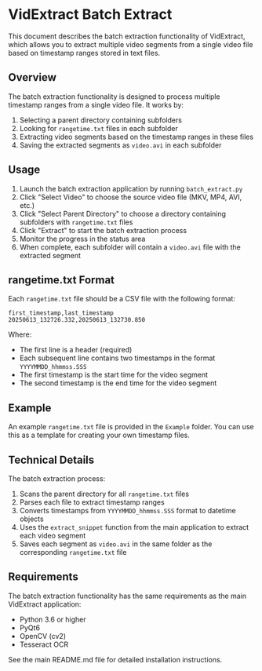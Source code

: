 # VidExtract Batch Extract

This document describes the batch extraction functionality of VidExtract, which allows you to extract multiple video segments from a single video file based on timestamp ranges stored in text files.

## Overview

The batch extraction functionality is designed to process multiple timestamp ranges from a single video file. It works by:

1. Selecting a parent directory containing subfolders
2. Looking for `rangetime.txt` files in each subfolder
3. Extracting video segments based on the timestamp ranges in these files
4. Saving the extracted segments as `video.avi` in each subfolder

## Usage

1. Launch the batch extraction application by running `batch_extract.py`
2. Click "Select Video" to choose the source video file (MKV, MP4, AVI, etc.)
3. Click "Select Parent Directory" to choose a directory containing subfolders with `rangetime.txt` files
4. Click "Extract" to start the batch extraction process
5. Monitor the progress in the status area
6. When complete, each subfolder will contain a `video.avi` file with the extracted segment

## rangetime.txt Format

Each `rangetime.txt` file should be a CSV file with the following format:

```
first_timestamp,last_timestamp
20250613_132726.332,20250613_132730.850
```

Where:
- The first line is a header (required)
- Each subsequent line contains two timestamps in the format `YYYYMMDD_hhmmss.SSS`
- The first timestamp is the start time for the video segment
- The second timestamp is the end time for the video segment

## Example

An example `rangetime.txt` file is provided in the `Example` folder. You can use this as a template for creating your own timestamp files.

## Technical Details

The batch extraction process:

1. Scans the parent directory for all `rangetime.txt` files
2. Parses each file to extract timestamp ranges
3. Converts timestamps from `YYYYMMDD_hhmmss.SSS` format to datetime objects
4. Uses the `extract_snippet` function from the main application to extract each video segment
5. Saves each segment as `video.avi` in the same folder as the corresponding `rangetime.txt` file

## Requirements

The batch extraction functionality has the same requirements as the main VidExtract application:

- Python 3.6 or higher
- PyQt6
- OpenCV (cv2)
- Tesseract OCR

See the main README.md file for detailed installation instructions.